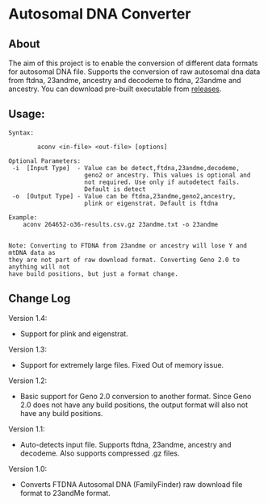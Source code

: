 # Autosomal DNA Converter

## About
The aim of this project is to enable the conversion of different data formats for autosomal DNA file. Supports the conversion of raw autosomal dna data from ftdna, 23andme, ancestry and decodeme to ftdna, 23andme and ancestry. You can download pre-built executable from [releases](https://github.com/fiidau/Autosomal-DNA-Converter/releases/latest).

## Usage:
```
Syntax:

        aconv <in-file> <out-file> [options]

Optional Parameters:
 -i  [Input Type]  - Value can be detect,ftdna,23andme,decodeme,
                     geno2 or ancestry. This values is optional and 
                     not required. Use only if autodetect fails.
                     Default is detect
 -o  [Output Type] - Value can be ftdna,23andme,geno2,ancestry, 
                     plink or eigenstrat. Default is ftdna

Example:
    aconv 264652-o36-results.csv.gz 23andme.txt -o 23andme


Note: Converting to FTDNA from 23andme or ancestry will lose Y and mtDNA data as
they are not part of raw download format. Converting Geno 2.0 to anything will not
have build positions, but just a format change.
```

## Change Log
Version 1.4:
- Support for plink and eigenstrat.

Version 1.3:
- Support for extremely large files. Fixed Out of memory issue.

Version 1.2:
- Basic support for Geno 2.0 conversion to another format. Since Geno 2.0 does not have any build positions, the output format will also not have any build positions.

Version 1.1:
- Auto-detects input file. Supports ftdna, 23andme, ancestry and decodeme. Also supports compressed .gz files.

Version 1.0:
- Converts FTDNA Autosomal DNA (FamilyFinder) raw download file format to 23andMe format.
